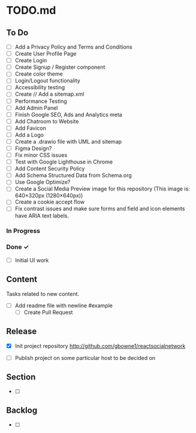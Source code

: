 # TODO.md

## To Do

- [ ] Add a Privacy Policy and Terms and Conditions
- [ ] Create User Profile Page
- [ ] Create Login
- [ ] Create Signup / Register component
- [ ] Create color theme
- [ ] Login/Logout functionality
- [ ] Accessibility testing
- [ ] Create // Add a sitemap.xml
- [ ] Performance Testing
- [ ] Add Admin Panel  
- [ ] Finish Google SEO, Ads and Analytics meta
- [ ] Add Chatroom to Website
- [ ] Add Favicon
- [ ] Add a Logo
- [ ] Create a .drawio file with UML and sitemap
- [ ] Figma Design?
- [ ] Fix minor CSS issues
- [ ] Test with Google Lighthouse in Chrome
- [ ] Add Content Security Policy
- [ ] Add Schema Structured Data from Schema.org
- [ ] Use Google Optimize?
- [ ] Create a Social Media Preview image for this repository (This image is: 640×320px (1280×640px))
- [ ] Create a cookie accept flow
- [ ] Fix contrast issues and make sure forms and field and icon elements have ARIA text labels.

### In Progress

### Done ✓

- [ ] Initial UI work

## Content

Tasks related to new content.

- [ ] Add readme file with newline #example
  - [ ] Create Pull Request

## Release

- [x] Init project repository
      <http://github.com/gbowne1/reactsocialnetwork>

- [ ] Publish project on some particular host to be decided on

## Section

- [ ]

## Backlog

- [ ]
